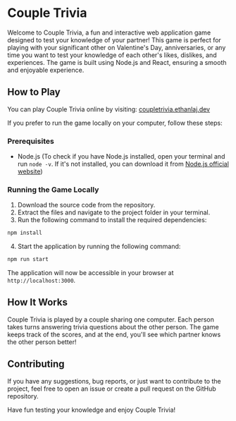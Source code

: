 # Couple Trivia

Welcome to Couple Trivia, a fun and interactive web application game designed to test your knowledge of your partner! This game is perfect for playing with your significant other on Valentine's Day, anniversaries, or any time you want to test your knowledge of each other's likes, dislikes, and experiences. The game is built using Node.js and React, ensuring a smooth and enjoyable experience.

## How to Play

You can play Couple Trivia online by visiting: [coupletrivia.ethanlaj.dev](https://coupletrivia.ethanlaj.dev)

If you prefer to run the game locally on your computer, follow these steps:

### Prerequisites

- Node.js (To check if you have Node.js installed, open your terminal and run `node -v`. If it's not installed, you can download it from [Node.js official website](https://nodejs.org/))

### Running the Game Locally

1. Download the source code from the repository.
2. Extract the files and navigate to the project folder in your terminal.
3. Run the following command to install the required dependencies:

```bash
npm install
```

4. Start the application by running the following command:

```bash
npm run start
```

The application will now be accessible in your browser at `http://localhost:3000`.

## How It Works

Couple Trivia is played by a couple sharing one computer. Each person takes turns answering trivia questions about the other person. The game keeps track of the scores, and at the end, you'll see which partner knows the other person better!

## Contributing

If you have any suggestions, bug reports, or just want to contribute to the project, feel free to open an issue or create a pull request on the GitHub repository.

Have fun testing your knowledge and enjoy Couple Trivia!
